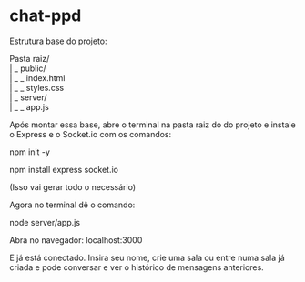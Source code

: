 # chat-ppd

Estrutura base do projeto:

Pasta raiz/<br>
| _ public/<br>
| _ _ index.html<br>
| _ _ styles.css<br>
| _ server/<br>
| _ _ app.js<br>

Após montar essa base, abre o terminal na pasta raiz do do projeto e instale o Express e o Socket.io com os comandos:

npm init -y

npm install express socket.io

(Isso vai gerar todo o necessário)

Agora no terminal dê o comando:

node server/app.js

Abra no navegador: localhost:3000

E já está conectado. Insira seu nome, crie uma sala ou entre numa sala já criada e pode conversar e ver o histórico de mensagens anteriores.



